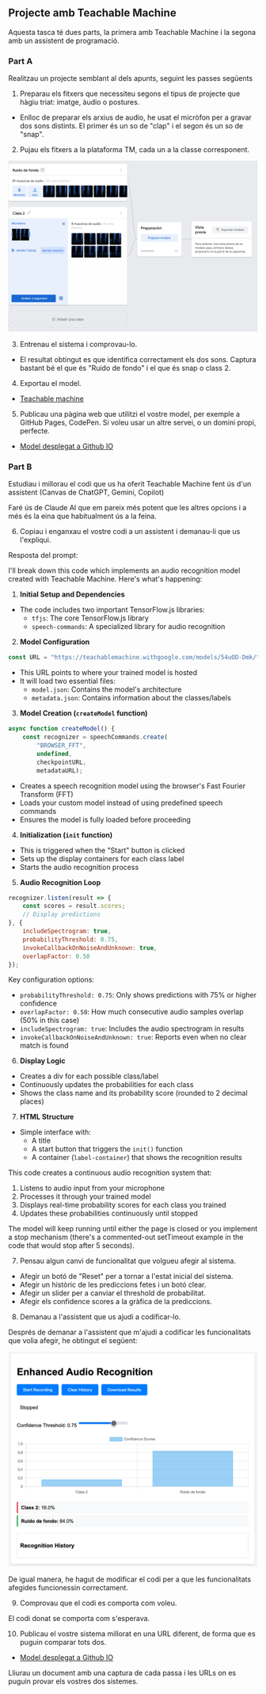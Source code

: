 ## Projecte amb Teachable Machine
Aquesta tasca té dues parts, la primera amb Teachable Machine i la segona amb un assistent de programació.
### Part A
Realitzau un projecte semblant al dels apunts, seguint les passes següents

1. Preparau els fitxers que necessiteu segons el tipus de projecte que hàgiu triat: imatge, àudio o postures.

- Enlloc de preparar els arxius de audio, he usat el micròfon per a gravar dos sons distints. El primer és un so de "clap" i el segon és un so de "snap". 

2. Pujau els fitxers a la plataforma TM, cada un a la classe corresponent.

![alt text](image.png)

3. Entrenau el sistema i comprovau-lo.

- El resultat obtingut es que identifica correctament els dos sons. Captura bastant bé el que és "Ruido de fondo" i el que és snap o class 2.

4. Exportau el model.

- [Teachable machine](https://teachablemachine.withgoogle.com/models/54uOD-Dmk/)

5. Publicau una pàgina web que utilitzi el vostre model, per exemple a GitHub Pages, CodePen. Si voleu usar un altre servei, o un domini propi, perfecte.

- [Model desplegat a Github IO](https://jordiop.github.io/teachable-machine-sound-prime)

### Part B
Estudiau i millorau el codi que us ha oferit Teachable Machine fent ús d'un assistent (Canvas de ChatGPT, Gemini, Copilot)

Faré ús de Claude AI que em pareix més potent que les altres opcions i a més és la eina que habitualment ús a la feina.

6. Copiau i enganxau el vostre codi a un assistent i demanau-li que us l'expliqui.

Resposta del prompt:

I'll break down this code which implements an audio recognition model created with Teachable Machine. Here's what's happening:

1. **Initial Setup and Dependencies**
- The code includes two important TensorFlow.js libraries:
  - `tfjs`: The core TensorFlow.js library
  - `speech-commands`: A specialized library for audio recognition

2. **Model Configuration**
```javascript
const URL = "https://teachablemachine.withgoogle.com/models/54uOD-Dmk/";
```
- This URL points to where your trained model is hosted
- It will load two essential files:
  - `model.json`: Contains the model's architecture
  - `metadata.json`: Contains information about the classes/labels

3. **Model Creation (`createModel` function)**
```javascript
async function createModel() {
    const recognizer = speechCommands.create(
        "BROWSER_FFT",
        undefined,
        checkpointURL,
        metadataURL);
```
- Creates a speech recognition model using the browser's Fast Fourier Transform (FFT)
- Loads your custom model instead of using predefined speech commands
- Ensures the model is fully loaded before proceeding

4. **Initialization (`init` function)**
- This is triggered when the "Start" button is clicked
- Sets up the display containers for each class label
- Starts the audio recognition process

5. **Audio Recognition Loop**
```javascript
recognizer.listen(result => {
    const scores = result.scores;
    // Display predictions
}, {
    includeSpectrogram: true,
    probabilityThreshold: 0.75,
    invokeCallbackOnNoiseAndUnknown: true,
    overlapFactor: 0.50
});
```
Key configuration options:
- `probabilityThreshold: 0.75`: Only shows predictions with 75% or higher confidence
- `overlapFactor: 0.50`: How much consecutive audio samples overlap (50% in this case)
- `includeSpectrogram: true`: Includes the audio spectrogram in results
- `invokeCallbackOnNoiseAndUnknown: true`: Reports even when no clear match is found

6. **Display Logic**
- Creates a div for each possible class/label
- Continuously updates the probabilities for each class
- Shows the class name and its probability score (rounded to 2 decimal places)

7. **HTML Structure**
- Simple interface with:
  - A title
  - A start button that triggers the `init()` function
  - A container (`label-container`) that shows the recognition results

This code creates a continuous audio recognition system that:
1. Listens to audio input from your microphone
2. Processes it through your trained model
3. Displays real-time probability scores for each class you trained
4. Updates these probabilities continuously until stopped

The model will keep running until either the page is closed or you implement a stop mechanism (there's a commented-out setTimeout example in the code that would stop after 5 seconds).

7. Pensau algun canvi de funcionalitat que volgueu afegir al sistema.

- Afegir un botó de "Reset" per a tornar a l'estat inicial del sistema.
- Afegir un històric de les prediccions fetes i un botó clear.
- Afegir un slider per a canviar el threshold de probabilitat.
- Afegir els confidence scores a la gràfica de la prediccions.


8. Demanau a l'assistent que us ajudi a codificar-lo.

Després de demanar a l'assistent que m'ajudi a codificar les funcionalitats que volia afegir, he obtingut el següent:

![alt text](image-1.png)

De igual manera, he hagut de modificar el codi per a que les funcionalitats afegides funcionessin correctament.

9. Comprovau que el codi es comporta com voleu.

El codi donat se comporta com s'esperava.

10. Publicau el vostre sistema millorat en una URL diferent, de forma que es puguin comparar tots dos.

- [Model desplegat a Github IO](https://jordiop.github.io/teachable-machine-sound/)

Lliurau un document amb una captura de cada passa i les URLs on es puguin provar els vostres dos sistemes.
